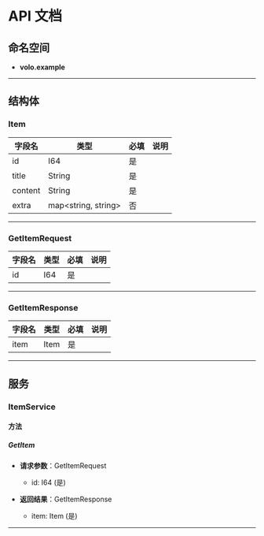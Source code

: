 # API 文档

## 命名空间

- **volo.example**

---

## 结构体

### Item

| 字段名 | 类型 | 必填 | 说明 |
|--------|------|------|------|
| id | I64 | 是 | |
| title | String | 是 | |
| content | String | 是 | |
| extra | map<string, string> | 否 | |

---

### GetItemRequest

| 字段名 | 类型 | 必填 | 说明 |
|--------|------|------|------|
| id | I64 | 是 | |

---

### GetItemResponse

| 字段名 | 类型 | 必填 | 说明 |
|--------|------|------|------|
| item | Item | 是 | |

---

## 服务

### ItemService

#### 方法

##### GetItem

- **请求参数**：GetItemRequest
    - id: I64 (是)

- **返回结果**：GetItemResponse
    - item: Item (是)

---

